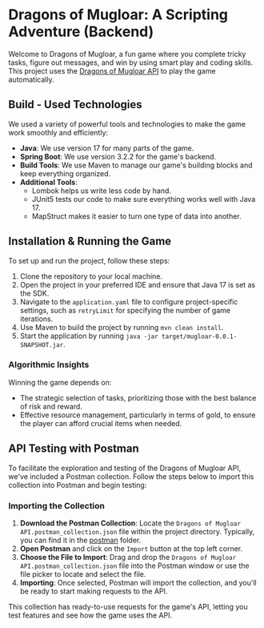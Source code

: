 # Dragons of Mugloar: A Scripting Adventure (Backend)

Welcome to Dragons of Mugloar, a fun game where you complete tricky tasks, figure out messages, and win by using smart
play and coding skills. This project uses the [Dragons of Mugloar API](https://www.dragonsofmugloar.com/doc/) to play
the game automatically.

## Build - Used Technologies

We used a variety of powerful tools and technologies to make the game work smoothly and efficiently:

- **Java**: We use version 17 for many parts of the game.
- **Spring Boot**: We use version 3.2.2 for the game's backend.
- **Build Tools**: We use Maven to manage our game's building blocks and keep everything organized.
- **Additional Tools**:
    - Lombok helps us write less code by hand.
    - JUnit5 tests our code to make sure everything works well with Java 17.
    - MapStruct makes it easier to turn one type of data into another.

## Installation & Running the Game

To set up and run the project, follow these steps:

1. Clone the repository to your local machine.
2. Open the project in your preferred IDE and ensure that Java 17 is set as the SDK.
3. Navigate to the `application.yaml` file to configure project-specific settings, such as `retryLimit` for specifying
   the number of game iterations.
4. Use Maven to build the project by running `mvn clean install`.
5. Start the application by running `java -jar target/mugloar-0.0.1-SNAPSHOT.jar`.

### Algorithmic Insights

Winning the game depends on:

- The strategic selection of tasks, prioritizing those with the best balance of risk and reward.
- Effective resource management, particularly in terms of gold, to ensure the player can afford crucial items when
  needed.

## API Testing with Postman

To facilitate the exploration and testing of the Dragons of Mugloar API, we've included a Postman collection. Follow the
steps below to import this collection into Postman and begin testing:

### Importing the Collection

1. **Download the Postman Collection**: Locate the `Dragons of Mugloar API.postman_collection.json` file within the
   project
   directory. Typically, you can find it in the [postman](postman) folder.
2. **Open Postman** and click on the `Import` button at the top left corner.
3. **Choose the File to Import**: Drag and drop the `Dragons of Mugloar API.postman_collection.json` file into the
   Postman
   window
   or use the file picker to locate and select the file.
4. **Importing**: Once selected, Postman will import the collection, and you'll be ready to start making requests to the
   API.

This collection has ready-to-use requests for the game's API, letting you test features and see how the game uses the
API.
